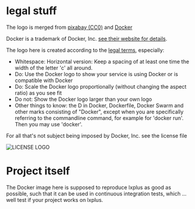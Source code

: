 # legal stuff

The logo is merged from [pixabay
(CC0)](https://pixabay.com/en/whale-blue-water-fountain-153440/) and
[Docker](https://www.docker.com/brand-guidelines)

Docker is a trademark of Docker, Inc. [see their website for
details](https://www.docker.com/brand-guidelines).

The logo here is created according to the [legal
terms](https://www.docker.com/brand-guidelines), especially:

 * Whitespace: Horizontal version: Keep a spacing of at least one time the width of the letter 'c' all around.
 * Do: Use the Docker logo to show your service is using Docker or is compatible with Docker
 * Do: Scale the Docker logo proportionally (without changing the aspect ratio) as you see fit
 * Do not: Show the Docker logo larger than your own logo
 * Other things to know:  the D in Docker, Dockerfile, Docker Swarm and other marks consisting of "Docker", except when you are specifically referring to the commandline command, for example for 'docker run'. Then you may use 'docker'.

For all that's not subject being imposed by Docker, Inc. see the license file

![LICENSE LOGO](http://www.wtfpl.net/wp-content/uploads/2012/12/wtfpl-badge-2.png)

# Project itself

The Docker image here is supposed to reproduce lxplus as good as possible, such
that it can be used in continuous integration tests, which … well test if your
project works on lxplus.